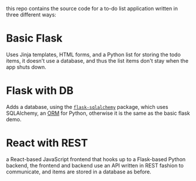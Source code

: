 this repo contains the source code for a to-do list application written in three different ways:

# Basic Flask
Uses Jinja templates, HTML forms, and a Python list for storing the todo items, it doesn't use a database, and thus the list items don't stay when the app shuts down.
# Flask with DB
Adds a database, using the [`flask-sqlalchemy`](https://flask-sqlalchemy.readthedocs.io/en/stable/) package, which uses SQLAlchemy, an [ORM](https://en.wikipedia.org/wiki/Object%E2%80%93relational_mapping) for Python,
otherwise it is the same as the basic flask demo.
# React with REST
a React-based JavaScript frontend that hooks up to a Flask-based Python backend, the frontend and backend use an API written in REST fashion to communicate, and items are stored in a database as before.
